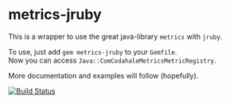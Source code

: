 metrics-jruby
=============

This is a wrapper to use the great java-library `metrics` with `jruby`.

To use, just add `gem metrics-jruby` to your `Gemfile`.  
Now you can access `Java::ComCodahaleMetricsMetricRegistry`.

More documentation and examples will follow (hopefully).

[![Build Status](https://travis-ci.org/rynr/metrics-jruby.svg?branch=master)](https://travis-ci.org/rynr/metrics-jruby)
